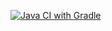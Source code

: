[![Java CI with Gradle](https://github.com/daishan69/rest/actions/workflows/gradle.yml/badge.svg)](https://github.com/daishan69/rest/actions/workflows/gradle.yml)
